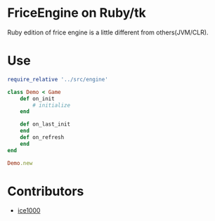 ﻿# FriceEngine on Ruby/tk

Ruby edition of frice engine is a little different from others(JVM/CLR).  

# Use

```ruby
require_relative '../src/engine'

class Demo < Game
	def on_init
		# initialize
	end

	def on_last_init
	end
	def on_refresh
	end
end

Demo.new
```

# Contributors

+ [ice1000](https://github.com/ice1000)
